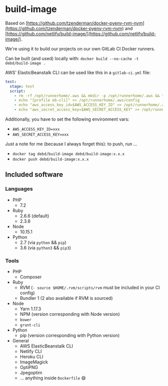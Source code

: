 # build-image

Based on [https://github.com/tzenderman/docker-pyenv-rvm-nvm](https://github.com/tzenderman/docker-pyenv-rvm-nvm) and [https://github.com/netlify/build-image/](https://github.com/netlify/build-image/).

We're using it to build our projects on our own GitLab CI Docker runners.

Can be built (and used) locally with: `docker build --no-cache -t debd/build-image .`

AWS' ElasticBeanstalk CLI can be used like this in a `gitlab-ci.yml` file:

```yml
test:
  stage: test
  script:
    - rm -rf /opt/runnerhome/.aws && mkdir -p /opt/runnerhome/.aws && touch /opt/runnerhome/.aws/config && chmod 600 /opt/runnerhome/.aws/config
    - echo "[profile eb-cli]" >> /opt/runnerhome/.aws/config
    - echo "aws_access_key_id=$AWS_ACCESS_KEY_ID" >> /opt/runnerhome/.aws/config
    - echo "aws_secret_access_key=$AWS_SECRET_ACCESS_KEY" >> /opt/runnerhome/.aws/config
```

Additionally, you have to set the following environment vars:

- `AWS_ACCESS_KEY_ID=xxx`
- `AWS_SECRET_ACCESS_KEY=xxx`

Just a note for me (because I always forget this): to push, run ...

- `docker tag debd/build-image debd/build-image:x.x.x`
- `docker push debd/build-image:x.x.x`

## Included software

### Languages

- PHP
  - 7.2
- Ruby
  - 2.6.6 (default)
  - 2.3.8
- Node
  - 10.15.1
- Python
  - 2.7 (via `python` && `pip`)
  - 3.6 (via `python3` && `pip3`)

### Tools

- PHP
  - Composer
- Ruby
  - RVM (`- source $HOME/.rvm/scripts/rvm` must be included in your CI config)
  - Bundler 1 (2 also available if RVM is sourced)
- Node
  - Yarn 1.17.3
  - NPM (version corresponding with Node version)
  - `bower`
  - `grunt-cli`
- Python
  - pip (version corresponding with Python version)
- General
  - AWS ElasticBeanstalk CLI
  - Netlify CLI
  - Heroku CLI
  - ImageMagick
  - OptiPNG
  - Jpegoptim
  - ... anything inside `Dockerfile` :smile:

